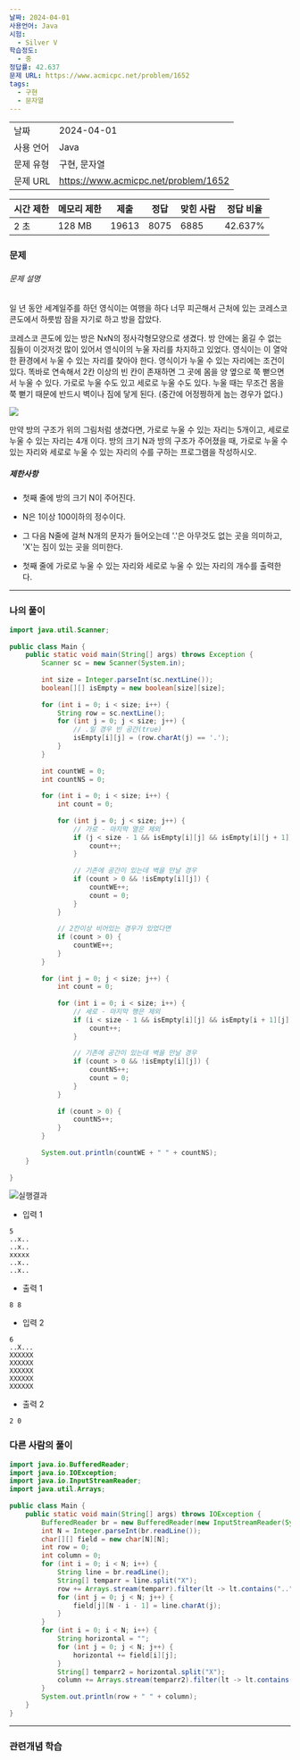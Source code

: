 ```yaml
---
날짜: 2024-04-01
사용언어: Java
시험:
  - Silver V
학습정도:
  - 중
정답률: 42.637
문제 URL: https://www.acmicpc.net/problem/1652
tags:
  - 구현
  - 문자열
---
```

|        |                                      |
| ------ | ------------------------------------ |
| 날짜     | 2024-04-01                           |
| 사용 언어  | Java                                 |
| 문제 유형  | 구현, 문자열                              |
| 문제 URL | https://www.acmicpc.net/problem/1652 |

| 시간 제한 | 메모리 제한 | 제출    | 정답   | 맞힌 사람 | 정답 비율   |
| ----- | ------ | ----- | ---- | ----- | ------- |
| 2 초   | 128 MB | 19613 | 8075 | 6885  | 42.637% |

### 문제

###### 문제 설명
일 년 동안 세계일주를 하던 영식이는 여행을 하다 너무 피곤해서 근처에 있는 코레스코 콘도에서 하룻밤 잠을 자기로 하고 방을 잡았다.

코레스코 콘도에 있는 방은 NxN의 정사각형모양으로 생겼다. 방 안에는 옮길 수 없는 짐들이 이것저것 많이 있어서 영식이의 누울 자리를 차지하고 있었다. 영식이는 이 열악한 환경에서 누울 수 있는 자리를 찾아야 한다. 영식이가 누울 수 있는 자리에는 조건이 있다. 똑바로 연속해서 2칸 이상의 빈 칸이 존재하면 그 곳에 몸을 양 옆으로 쭉 뻗으면서 누울 수 있다. 가로로 누울 수도 있고 세로로 누울 수도 있다. 누울 때는 무조건 몸을 쭉 뻗기 때문에 반드시 벽이나 짐에 닿게 된다. (중간에 어정쩡하게 눕는 경우가 없다.)

![](https://www.acmicpc.net/JudgeOnline/upload/201005/map.PNG)

만약 방의 구조가 위의 그림처럼 생겼다면, 가로로 누울 수 있는 자리는 5개이고, 세로로 누울 수 있는 자리는 4개 이다. 방의 크기 N과 방의 구조가 주어졌을 때, 가로로 누울 수 있는 자리와 세로로 누울 수 있는 자리의 수를 구하는 프로그램을 작성하시오.

##### 제한사항
- 첫째 줄에 방의 크기 N이 주어진다.
- N은 1이상 100이하의 정수이다.
- 그 다음 N줄에 걸쳐 N개의 문자가 들어오는데 '.'은 아무것도 없는 곳을 의미하고, 'X'는 짐이 있는 곳을 의미한다.

- 첫째 줄에 가로로 누울 수 있는 자리와 세로로 누울 수 있는 자리의 개수를 출력한다.

---

### 나의 풀이

```java
import java.util.Scanner;  
  
public class Main {  
    public static void main(String[] args) throws Exception {  
        Scanner sc = new Scanner(System.in);  
  
        int size = Integer.parseInt(sc.nextLine());  
        boolean[][] isEmpty = new boolean[size][size];  
  
        for (int i = 0; i < size; i++) {  
            String row = sc.nextLine();  
            for (int j = 0; j < size; j++) {  
                // .일 경우 빈 공간(true)  
                isEmpty[i][j] = (row.charAt(j) == '.');  
            }  
        }  
  
        int countWE = 0;  
        int countNS = 0;  
  
        for (int i = 0; i < size; i++) {  
            int count = 0;  
  
            for (int j = 0; j < size; j++) {  
                // 가로 - 마지막 열은 제외  
                if (j < size - 1 && isEmpty[i][j] && isEmpty[i][j + 1]) {  
                    count++;  
                }  
  
                // 기존에 공간이 있는데 벽을 만날 경우  
                if (count > 0 && !isEmpty[i][j]) {  
                    countWE++;  
                    count = 0;  
                }  
            }  
  
            // 2칸이상 비어있는 경우가 있었다면  
            if (count > 0) {  
                countWE++;  
            }  
        }  
  
        for (int j = 0; j < size; j++) {  
            int count = 0;  
  
            for (int i = 0; i < size; i++) {  
                // 세로 - 마지막 행은 제외  
                if (i < size - 1 && isEmpty[i][j] && isEmpty[i + 1][j]) {  
                    count++;  
                }  
  
                // 기존에 공간이 있는데 벽을 만날 경우  
                if (count > 0 && !isEmpty[i][j]) {  
                    countNS++;  
                    count = 0;  
                }  
            }  
  
            if (count > 0) {  
                countNS++;  
            }  
        }  
  
        System.out.println(countWE + " " + countNS);  
    }  
  
}
```

![실행결과](/assets/CodingTest/B1652.png)

- 입력 1
``` 
5
..x..
..x..
xxxxx
..x..
..x..
```
- 출력 1
```
8 8
```

- 입력 2
```
6
..X...
XXXXXX
XXXXXX
XXXXXX
XXXXXX
XXXXXX
```
- 출력 2
```
2 0
```

### 다른 사람의 풀이

```java
import java.io.BufferedReader;  
import java.io.IOException;  
import java.io.InputStreamReader;  
import java.util.Arrays;  
  
public class Main {  
    public static void main(String[] args) throws IOException {  
        BufferedReader br = new BufferedReader(new InputStreamReader(System.in));  
        int N = Integer.parseInt(br.readLine());  
        char[][] field = new char[N][N];  
        int row = 0;  
        int column = 0;  
        for (int i = 0; i < N; i++) {  
            String line = br.readLine();  
            String[] temparr = line.split("X");  
            row += Arrays.stream(temparr).filter(lt -> lt.contains("..")).count();  
            for (int j = 0; j < N; j++) {  
                field[j][N - i - 1] = line.charAt(j);  
            }  
        }  
        for (int i = 0; i < N; i++) {  
            String horizontal = "";  
            for (int j = 0; j < N; j++) {  
                horizontal += field[i][j];  
            }  
            String[] temparr2 = horizontal.split("X");  
            column += Arrays.stream(temparr2).filter(lt -> lt.contains("..")).count();  
        }  
        System.out.println(row + " " + column);  
    }  
}
```

---
### 관련개념 학습
